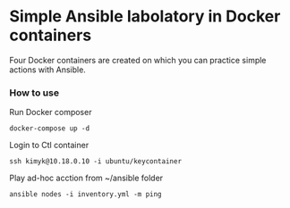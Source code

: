 # Simple Ansible labolatory in Docker containers  
Four Docker containers are created on which you can practice simple actions with Ansible.

### How to use
Run Docker composer
```
docker-compose up -d
```

Login to Ctl container
```
ssh kimyk@10.18.0.10 -i ubuntu/keycontainer
```

Play ad-hoc acction from ~/ansible folder
```
ansible nodes -i inventory.yml -m ping
```
### 
